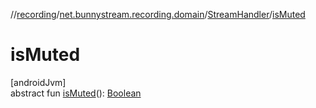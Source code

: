 //[recording](../../../index.md)/[net.bunnystream.recording.domain](../index.md)/[StreamHandler](index.md)/[isMuted](is-muted.md)

# isMuted

[androidJvm]\
abstract fun [isMuted](is-muted.md)(): [Boolean](https://kotlinlang.org/api/latest/jvm/stdlib/kotlin/-boolean/index.html)
